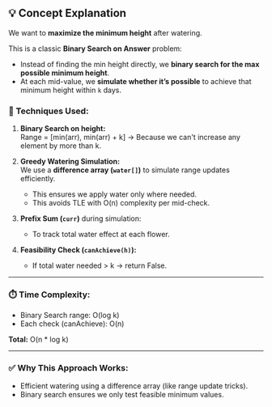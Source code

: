 ## 💡 Concept Explanation

We want to **maximize the minimum height** after watering.

This is a classic **Binary Search on Answer** problem:
- Instead of finding the min height directly, we **binary search for the max possible minimum height**.
- At each mid-value, we **simulate whether it’s possible** to achieve that minimum height within `k` days.

### 🔧 Techniques Used:
1. **Binary Search on height:**  
   Range = [min(arr), min(arr) + k] → Because we can't increase any element by more than k.

2. **Greedy Watering Simulation:**  
   We use a **difference array (`water[]`)** to simulate range updates efficiently.  
   - This ensures we apply water only where needed.
   - This avoids TLE with O(n) complexity per mid-check.

3. **Prefix Sum (`curr`)** during simulation:
   - To track total water effect at each flower.

4. **Feasibility Check (`canAchieve(h)`):**  
   - If total water needed > k → return False.

---

### ⏱️ Time Complexity:
- Binary Search range: O(log k)
- Each check (canAchieve): O(n)

**Total:** O(n * log k)

---

### ✅ Why This Approach Works:
- Efficient watering using a difference array (like range update tricks).
- Binary search ensures we only test feasible minimum values.